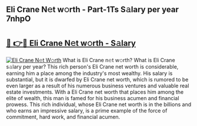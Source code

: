 ## Eli Crane N𝚎t w𝚘rth - Part-1Ts S𝚊lary per year 7nhpO

# <h2><a href="http://gc4fxq.nevu.top/?p=Eli+Crane">🔗 👉🔴 Eli Crane N𝚎t w𝚘rth - S𝚊lary</a></h2>

[![Eli Crane N𝚎t W𝚘rth](https://i.imgur.com/Oavwk0R.jpeg)](http://gc4fxq.nevu.top/?p=Eli+Crane)
What is Eli Crane n𝚎t w𝚘rth? What is Eli Crane s𝚊lary per year?
This rich person's Eli Crane net worth is considerable, earning him a place among the industry's most wealthy. His salary is substantial, but it is dwarfed by Eli Crane net worth, which is rumored to be even larger as a result of his numerous business ventures and valuable real estate investments. With a Eli Crane net worth that places him among the elite of wealth, this man is famed for his business acumen and financial prowess. This rich individual, whose Eli Crane net worth is in the billions and who earns an impressive salary, is a prime example of the force of commitment, hard work, and financial acumen.
